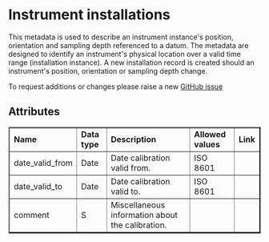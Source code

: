 # Instrument installations

This metadata is used to describe an instrument instance's position, orientation and sampling depth referenced to a datum. The metadata are designed to identify an instrument's physical location over a valid time range (installation instance). A new installation record is created should an instrument's position, orientation or sampling depth change.

To request additions or changes please raise a new [GitHub issue](https://github.com/I-Ocean/common-metadata/issues/new)

Attributes
----------
<table border="2" cellpadding="5"> 
<tr><td><strong>Name</strong></td><td><strong>Data type</strong></td><td><strong>Description</strong></td><td><strong>Allowed values</strong></td><td><strong>Link</strong></td></tr> 
<tr><td>date_valid_from</td><td>Date</td><td>Date calibration valid from.</td><td>ISO 8601</td><td>&nbsp;</td></tr> 
<tr><td>date_valid_to</td><td>Date</td><td>Date calibration valid to.</td><td>ISO 8601</td><td>&nbsp;</td></tr> 
<tr><td>comment</td><td>S</td><td>Miscellaneous information about the calibration.</td><td>&nbsp;</td><td>&nbsp;</td></tr> 
</table> 
